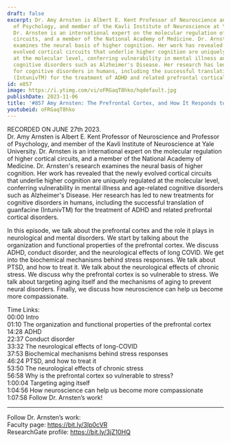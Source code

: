 ```yaml
---
draft: false
excerpt: Dr. Amy Arnsten is Albert E. Kent Professor of Neuroscience and Professor
  of Psychology, and member of the Kavli Institute of Neuroscience at Yale University.
  Dr. Arnsten is an international expert on the molecular regulation of higher cortical
  circuits, and a member of the National Academy of Medicine. Dr. Arnsten's research
  examines the neural basis of higher cognition. Her work has revealed that the newly
  evolved cortical circuits that underlie higher cognition are uniquely regulated
  at the molecular level, conferring vulnerability in mental illness and age-related
  cognitive disorders such as Alzheimer's Disease. Her research has led to new treatments
  for cognitive disorders in humans, including the successful translation of guanfacine
  (IntunivTM) for the treatment of ADHD and related prefrontal cortical disorders.
id: e857
image: https://i.ytimg.com/vi/oFRGaqT8hko/hqdefault.jpg
publishDate: 2023-11-06
title: '#857 Amy Arnsten: The Prefrontal Cortex, and How It Responds to Stress'
youtubeid: oFRGaqT8hko
---
```

RECORDED ON JUNE 27th 2023.  
Dr. Amy Arnsten is Albert E. Kent Professor of Neuroscience and Professor of Psychology, and member of the Kavli Institute of Neuroscience at Yale University. Dr. Arnsten is an international expert on the molecular regulation of higher cortical circuits, and a member of the National Academy of Medicine. Dr. Arnsten's research examines the neural basis of higher cognition. Her work has revealed that the newly evolved cortical circuits that underlie higher cognition are uniquely regulated at the molecular level, conferring vulnerability in mental illness and age-related cognitive disorders such as Alzheimer's Disease. Her research has led to new treatments for cognitive disorders in humans, including the successful translation of guanfacine (IntunivTM) for the treatment of ADHD and related prefrontal cortical disorders.

In this episode, we talk about the prefrontal cortex and the role it plays in neurological and mental disorders. We start by talking about the organization and functional properties of the prefrontal cortex. We discuss ADHD, conduct disorder, and the neurological effects of long COVID. We get into the biochemical mechanisms behind stress responses. We talk about PTSD, and how to treat it. We talk about the neurological effects of chronic stress. We discuss why the prefrontal cortex is so vulnerable to stress. We talk about targeting aging itself and the mechanisms of aging to prevent neural disorders. Finally, we discuss how neuroscience can help us become more compassionate.

Time Links:  
00:00  Intro  
01:10  The organization and functional properties of the prefrontal cortex  
14:28  ADHD  
22:37  Conduct disorder  
33:32  The neurological effects of long-COVID  
37:53  Biochemical mechanisms behind stress responses  
46:24  PTSD, and how to treat it  
53:50  The neurological effects of chronic stress  
56:58  Why is the prefrontal cortex so vulnerable to stress?  
1:00:04  Targeting aging itself  
1:04:56  How neuroscience can help us become more compassionate  
1:07:58  Follow Dr. Arnsten’s work!

---

Follow Dr. Arnsten’s work:  
Faculty page: https://bit.ly/3Ip0cVR  
ResearchGate profile: https://bit.ly/3jZ10HQ

